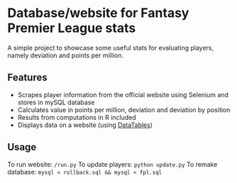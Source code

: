 # Database/website for Fantasy Premier League stats

A simple project to showcase some useful stats for evaluating players, namely deviation and points per million.

## Features

* Scrapes player information from the official website using Selenium and stores in mySQL database
* Calculates value in points per million, deviation and deviation by position
* Results from computations in R included
* Displays data on a website (using [DataTables](https://datatables.net/))

## Usage

To run website: `/run.py`
To update players: `python update.py`
To remake database: `mysql < rollback.sql && mysql < fpl.sql`
